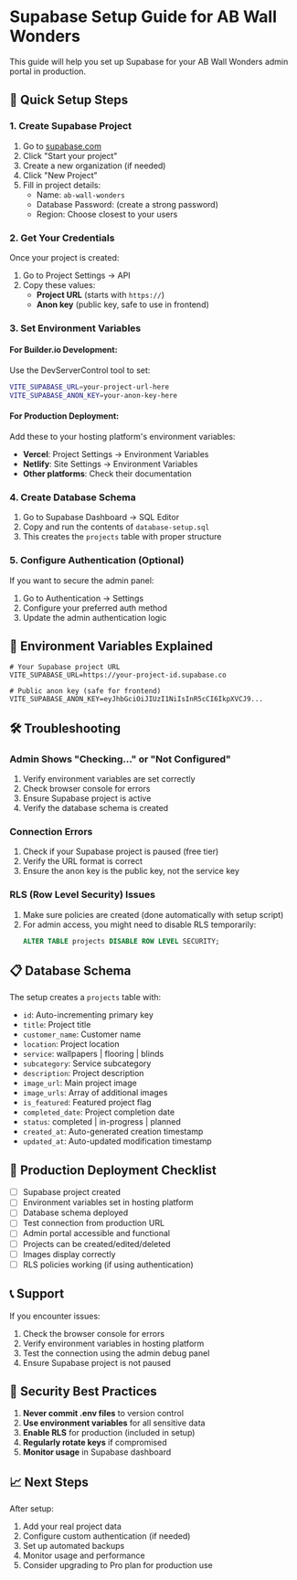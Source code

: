 # Supabase Setup Guide for AB Wall Wonders

This guide will help you set up Supabase for your AB Wall Wonders admin portal in production.

## 🚀 Quick Setup Steps

### 1. Create Supabase Project

1. Go to [supabase.com](https://supabase.com)
2. Click "Start your project"
3. Create a new organization (if needed)
4. Click "New Project"
5. Fill in project details:
   - Name: `ab-wall-wonders`
   - Database Password: (create a strong password)
   - Region: Choose closest to your users

### 2. Get Your Credentials

Once your project is created:

1. Go to Project Settings → API
2. Copy these values:
   - **Project URL** (starts with `https://`)
   - **Anon key** (public key, safe to use in frontend)

### 3. Set Environment Variables

#### For Builder.io Development:

Use the DevServerControl tool to set:

```bash
VITE_SUPABASE_URL=your-project-url-here
VITE_SUPABASE_ANON_KEY=your-anon-key-here
```

#### For Production Deployment:

Add these to your hosting platform's environment variables:

- **Vercel**: Project Settings → Environment Variables
- **Netlify**: Site Settings → Environment Variables
- **Other platforms**: Check their documentation

### 4. Create Database Schema

1. Go to Supabase Dashboard → SQL Editor
2. Copy and run the contents of `database-setup.sql`
3. This creates the `projects` table with proper structure

### 5. Configure Authentication (Optional)

If you want to secure the admin panel:

1. Go to Authentication → Settings
2. Configure your preferred auth method
3. Update the admin authentication logic

## 🔧 Environment Variables Explained

```env
# Your Supabase project URL
VITE_SUPABASE_URL=https://your-project-id.supabase.co

# Public anon key (safe for frontend)
VITE_SUPABASE_ANON_KEY=eyJhbGciOiJIUzI1NiIsInR5cCI6IkpXVCJ9...
```

## 🛠️ Troubleshooting

### Admin Shows "Checking..." or "Not Configured"

1. Verify environment variables are set correctly
2. Check browser console for errors
3. Ensure Supabase project is active
4. Verify the database schema is created

### Connection Errors

1. Check if your Supabase project is paused (free tier)
2. Verify the URL format is correct
3. Ensure the anon key is the public key, not the service key

### RLS (Row Level Security) Issues

1. Make sure policies are created (done automatically with setup script)
2. For admin access, you might need to disable RLS temporarily:
   ```sql
   ALTER TABLE projects DISABLE ROW LEVEL SECURITY;
   ```

## 📋 Database Schema

The setup creates a `projects` table with:

- `id`: Auto-incrementing primary key
- `title`: Project title
- `customer_name`: Customer name
- `location`: Project location
- `service`: wallpapers | flooring | blinds
- `subcategory`: Service subcategory
- `description`: Project description
- `image_url`: Main project image
- `image_urls`: Array of additional images
- `is_featured`: Featured project flag
- `completed_date`: Project completion date
- `status`: completed | in-progress | planned
- `created_at`: Auto-generated creation timestamp
- `updated_at`: Auto-updated modification timestamp

## 🚀 Production Deployment Checklist

- [ ] Supabase project created
- [ ] Environment variables set in hosting platform
- [ ] Database schema deployed
- [ ] Test connection from production URL
- [ ] Admin portal accessible and functional
- [ ] Projects can be created/edited/deleted
- [ ] Images display correctly
- [ ] RLS policies working (if using authentication)

## 📞 Support

If you encounter issues:

1. Check the browser console for errors
2. Verify environment variables in hosting platform
3. Test the connection using the admin debug panel
4. Ensure Supabase project is not paused

## 🔐 Security Best Practices

1. **Never commit .env files** to version control
2. **Use environment variables** for all sensitive data
3. **Enable RLS** for production (included in setup)
4. **Regularly rotate keys** if compromised
5. **Monitor usage** in Supabase dashboard

## 📈 Next Steps

After setup:

1. Add your real project data
2. Configure custom authentication (if needed)
3. Set up automated backups
4. Monitor usage and performance
5. Consider upgrading to Pro plan for production use
